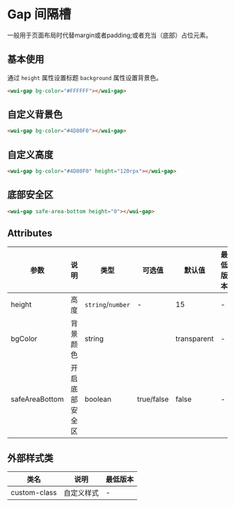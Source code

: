 <frame/>

# Gap 间隔槽
一般用于页面布局时代替margin或者padding;或者充当（底部）占位元素。

## 基本使用

通过 `height` 属性设置标题 `background` 属性设置背景色。


```html
<wui-gap bg-color="#FFFFFF"></wui-gap>
```

## 自定义背景色


```html
<wui-gap bg-color="#4D80F0"></wui-gap>
```

## 自定义高度


```html
<wui-gap bg-color="#4D80F0" height="120rpx"></wui-gap>
```



## 底部安全区


```html
<wui-gap safe-area-bottom height="0"></wui-gap>
```

## Attributes

| 参数              | 说明      | 类型      | 可选值        | 默认值         | 最低版本 |
|-----------------|---------|---------|------------|-------------| -------- |
| height          | 高度      | `string`/`number`  | -          | 15       | -        |
| bgColor      | 背景颜色    | string  |            | transparent | -        |
| safeAreaBottom | 开启底部安全区  | boolean | true/false | false       | -        |

## 外部样式类

| 类名                 | 说明             | 最低版本 |
| -------------------- | ---------------- | -------- |
| custom-class         | 自定义样式 | -        |
